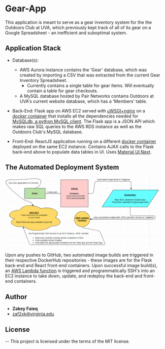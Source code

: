 # Gear-App

This application is meant to serve as a gear inventory system for the the Outdoors Club at UVA, which previously kept track of all of its gear on a Google Spreadsheet - an inefficient and suboptimal system.

## Application Stack
* Database(s):
    - AWS Aurora instance contains the 'Gear' database, which was created by importing a CSV that was extracted from the current Gear Inventory Spreadsheet.
        * Currently contains a single table for gear items. Will eventually contain a table for gear checkouts.
    - A MySQL database hosted by Pair Networks contains Outdoors at UVA's current website database, which has a 'Members' table.


* Back-End: Flask app on AWS EC2 served with [uWSGI+nginx](http://flask.pocoo.org/docs/1.0/deploying/uwsgi/) on a [docker container](https://hub.docker.com/r/zakinator123/gear-app/~/dockerfile/) that installs all the dependencies needed for [MySQLdb, a python MySQL client](https://github.com/PyMySQL/mysqlclient-python). The Flask app is a JSON API which makes raw SQL queries to the AWS RDS instance as well as the Outdoors Club's MySQL database.

* Front-End: ReactJS application running on a different [docker container](https://hub.docker.com/r/zakinator123/gear-app-react/~/dockerfile/) deployed on the same EC2 instance. Contains AJAX calls to the Flask back-end above to populate data tables in UI. Uses [Material UI Next](https://material-ui-next.com/).

## The Automated Deployment System

![Alt text](gear-app-deployment-system.png?raw=true "The system")

Upon any pushes to GitHub, two automated image builds are triggered in their respective DockerHub repositories - these images are for the Flask back-end and React front-end containers. Upon successful image build(s), an [AWS Lambda function](https://github.com/Zakinator123/Gear-App/blob/master/lambda/lambda_function.py) is triggered and programmatically SSH's into an EC2 instance to take down, update, and redeploy the back-end and front-end containers.


## Author

* **Zakey Faieq**
* zaf2xk@virginia.edu

## License

-- This project is licensed under the terms of the MIT license.